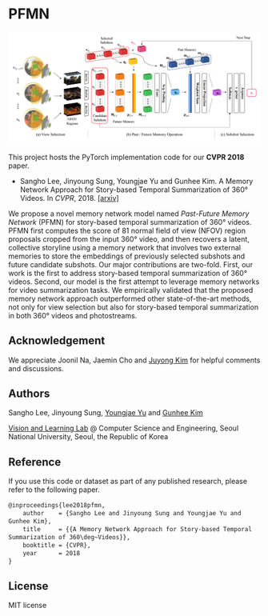 # PFMN

![main_figure](assets/PFMN.png)

This project hosts the PyTorch implementation code for our **CVPR 2018** paper.

- Sangho Lee, Jinyoung Sung, Youngjae Yu and Gunhee Kim. A Memory Network Approach for Story-based Temporal Summarization of 360&deg; Videos. In *CVPR*, 2018. [[arxiv]](https://arxiv.org/abs/1805.02838)

We propose a novel memory network model named *Past-Future Memory Network* (PFMN) for story-based temporal summarization of 360&deg; videos.
PFMN first computes the score of 81 normal field of view (NFOV) region proposals cropped from the input 360&deg; video, and then recovers a latent, collective storyline using a memory network that involves two external memories to store the embeddings of previously selected subshots and future candidate subshots.
Our major contributions are two-fold.
First, our work is the first to address story-based temporal summarization of 360&deg; videos.
Second, our model is the first attempt to leverage memory networks for video summarization tasks.
We empirically validated that the proposed memory network approach outperformed other state-of-the-art methods, not only for view selection but also for story-based temporal summarization in both 360&deg; videos and photostreams.

## Acknowledgement

We appreciate Joonil Na, Jaemin Cho and [Juyong Kim](http://juyongkim.com/) for helpful comments and discussions.

## Authors

Sangho Lee, Jinyoung Sung, [Youngjae Yu](https://yj-yu.github.io/home/) and [Gunhee Kim](http://vision.snu.ac.kr/~gunhee/)

[Vision and Learning Lab](http://vision.snu.ac.kr/) @ Computer Science and Engineering, Seoul National University, Seoul, the Republic of Korea

## Reference

If you use this code or dataset as part of any published research, please refer to the following paper.
```
@inproceedings{lee2018pfmn,
    author    = {Sangho Lee and Jinyoung Sung and Youngjae Yu and Gunhee Kim},
    title     = {{A Memory Network Approach for Story-based Temporal Summarization of 360\deg~Videos}},
    booktitle = {CVPR},
    year      = 2018
}
```

## License

MIT license
